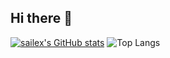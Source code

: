 ## Hi there 👋

[![sailex's GitHub stats](https://github-readme-stats.vercel.app/api?username=sailex428)](https://github.com/anuraghazra/github-readme-stats)
![Top Langs](https://github-readme-stats.vercel.app/api/top-langs/?username=sailex428&layout=compact)

<!--
**sailex428/sailex428** is a ✨ _special_ ✨ repository because its `README.md` (this file) appears on your GitHub profile.

Here are some ideas to get you started:

- 🔭 I’m currently working on ...
- 🌱 I’m currently learning ...
- 👯 I’m looking to collaborate on ...
- 🤔 I’m looking for help with ...
- 💬 Ask me about ...
- 📫 How to reach me: ...
- 😄 Pronouns: ...
- ⚡ Fun fact: ...
-->
